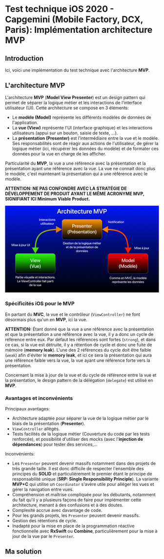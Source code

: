 # Test technique iOS 2020 - Capgemini (Mobile Factory, DCX, Paris): Implémentation architecture MVP

## Introduction

Ici, voici une implémentation du test technique avec l'architecture **MVP**.

## L'architecture MVP

L'architecture **MVP** (**Model View Presenter**) est un design pattern qui permet de séparer la logique métier et les interactions de l'interface utilisateur (UI). Cette architecture se compose en 3 éléments:
- Le **modèle (Model)** représente les différents modèles de données de l'application.
- La **vue (View)** représente l'UI (interface graphique) et les interactions utilisateurs (appui sur un bouton, saisie de texte, ...).
- La **présentation (Presenter)** est l'intermédiaire entre la vue et le modèle. Ses responsabilités sont de réagir aux actions de l'utilisateur, de gérer la logique métier (ici, récupérer les données du modèle) et de formater ces données pour la vue en charge de les afficher.

Particularité du **MVP**, la vue a une référence avec la présentation et la présentation ayant une référence avec la vue. La vue ne connait donc plus le modèle, c'est maintenant la présentation qui a une référence avec le modèle.

**ATTENTION: NE PAS CONFONDRE AVEC LA STRATÉGIE DE DÉVELOPPEMENT DE PRODUIT AYANT LE MÊME ACRONYME MVP, SIGNIFIANT ICI Minimum Viable Product.**

![Diagramme architecture MVP](MVPdiagram.png)<br>

### <a name="specificity"></a>Spécificités iOS pour le MVP

En partant du **MVC**, la vue et le contrôleur (`ViewController`) ne font désormais plus qu'un en **MVP**, ici la vue.<br>

**ATTENTION:** Étant donné que la vue a une référence avec la présentation et que la présentation a une référence avec la vue, il y a donc un cycle de référence entre eux. Par défaut les références sont fortes (`strong`), et dans ce cas, si la vue est détruite, il y a rétention de cycle et donc une fuite de mémoire (**memory leak**). L'une des 2 références du cycle doit être faible (`weak`) afin d'éviter le **memory leak**, et ici ce sera la présentation qui aura une référence faible vers la vue, la vue ayant une référence forte vers la présentation.

Concernant la mise à jour de la vue et du cycle de référence entre la vue et la présentation, le design pattern de la délégation (`delegate`) est utilisé en **MVP**.

### <a name="advantages"></a>Avantages et inconvénients

Principaux avantages:
- Architecture adaptée pour séparer la vue de la logique métier par le biais de la présentation (**Presenter**).
- `ViewController` allégés.
- Tests facilités de la logique métier (Couverture du code par les tests renforcée), et possibilité d'utiliser des mocks (avec l'**injection de dépendances**) pour tester des services,...

Inconvénients:
- Les `Presenter` peuvent devenir massifs notamment dans des projets de très grande taille. Il est donc difficile de respecter l'ensemble des principes du **SOLID** et particulièrement le premier étant le principe de responsabilité unique (**SRP: Single Responsibility Principle**). La variante **MVP+C** qui utilise un `Coordinator` s'avère utile pour alléger les vues et gérer la navigation entre vues.
- Compréhension et maîtrise compliquée pour les débutants, notamment du fait qu'il y a plusieurs façons de faire pour implémenter cette architecture, menant à des confusions et à des doutes.
- Complexité accrue avec davantage de code.
- Pour les grands projets, les `Presenter` peuvent devenir massifs.
- Gestion des rétentions de cycle.
- Inadapté pour la mise en place de la programmation réactive fonctionnelle avec **RxSwift** ou **Combine**, particulièrement pour la mise à jour de la vue par le `Presenter`.

## Ma solution